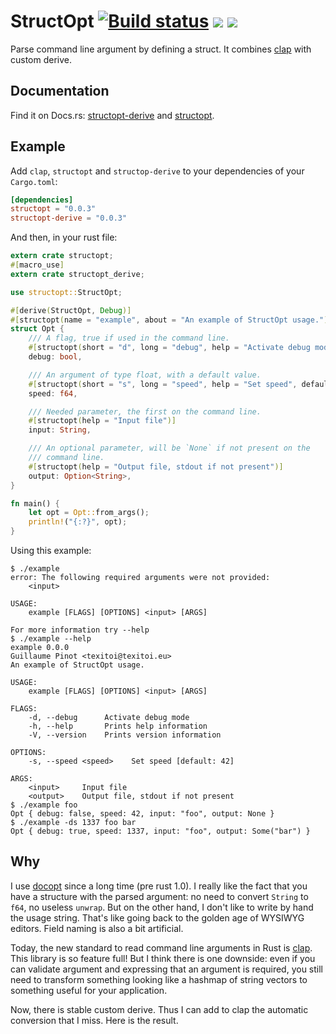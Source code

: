 # StructOpt [![Build status](https://travis-ci.org/TeXitoi/structopt.svg?branch=master)](https://travis-ci.org/TeXitoi/structopt) [![](https://img.shields.io/crates/v/structopt.svg)](https://crates.io/crates/structopt) [![](https://docs.rs/structopt-derive/badge.svg)](https://docs.rs/structopt-derive)

Parse command line argument by defining a struct.  It combines [clap](https://crates.io/crates/clap) with custom derive.

## Documentation

Find it on Docs.rs: [structopt-derive](https://docs.rs/structopt-derive) and [structopt](https://docs.rs/structopt).

## Example

Add `clap`, `structopt` and `structop-derive` to your dependencies of your `Cargo.toml`:
```toml
[dependencies]
structopt = "0.0.3"
structopt-derive = "0.0.3"
```

And then, in your rust file:
```rust
extern crate structopt;
#[macro_use]
extern crate structopt_derive;

use structopt::StructOpt;

#[derive(StructOpt, Debug)]
#[structopt(name = "example", about = "An example of StructOpt usage.")]
struct Opt {
    /// A flag, true if used in the command line.
    #[structopt(short = "d", long = "debug", help = "Activate debug mode")]
    debug: bool,

    /// An argument of type float, with a default value.
    #[structopt(short = "s", long = "speed", help = "Set speed", default_value = "42")]
    speed: f64,

    /// Needed parameter, the first on the command line.
    #[structopt(help = "Input file")]
    input: String,

    /// An optional parameter, will be `None` if not present on the
    /// command line.
    #[structopt(help = "Output file, stdout if not present")]
    output: Option<String>,
}

fn main() {
    let opt = Opt::from_args();
    println!("{:?}", opt);
}
```

Using this example:
```
$ ./example
error: The following required arguments were not provided:
    <input>

USAGE:
    example [FLAGS] [OPTIONS] <input> [ARGS]

For more information try --help
$ ./example --help
example 0.0.0
Guillaume Pinot <texitoi@texitoi.eu>
An example of StructOpt usage.

USAGE:
    example [FLAGS] [OPTIONS] <input> [ARGS]

FLAGS:
    -d, --debug      Activate debug mode
    -h, --help       Prints help information
    -V, --version    Prints version information

OPTIONS:
    -s, --speed <speed>    Set speed [default: 42]

ARGS:
    <input>     Input file
    <output>    Output file, stdout if not present
$ ./example foo
Opt { debug: false, speed: 42, input: "foo", output: None }
$ ./example -ds 1337 foo bar
Opt { debug: true, speed: 1337, input: "foo", output: Some("bar") }
```

## Why

I use [docopt](https://crates.io/crates/docopt) since a long time (pre rust 1.0). I really like the fact that you have a structure with the parsed argument: no need to convert `String` to `f64`, no useless `unwrap`. But on the other hand, I don't like to write by hand the usage string. That's like going back to the golden age of WYSIWYG editors.  Field naming is also a bit artificial.

Today, the new standard to read command line arguments in Rust is [clap](https://crates.io/crates/clap).  This library is so feature full! But I think there is one downside: even if you can validate argument and expressing that an argument is required, you still need to transform something looking like a hashmap of string vectors to something useful for your application.

Now, there is stable custom derive. Thus I can add to clap the automatic conversion that I miss. Here is the result.
